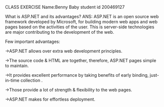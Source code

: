 CLASS EXERCISE
Name:Benny Baby
student id 200469127

What is ASP.NET and its advantages?
ANS: ASP.NET is an open source web framework developed by Microsoft, for building modern web apps and web pages based on the activities of the user.
This is server-side technologies are major contributing to the development of the web.


Few important advantages:

->ASP.NET allows over extra web development principles.

->The source code & HTML are together, therefore, ASP.NET pages simple to maintain.

->It provides excellent performance by taking benefits of early binding, just-in-time collection .

->Those provide a lot of strength & flexibility to the web pages.

->ASP.NET makes for effortless deployment.
